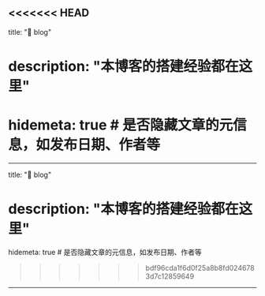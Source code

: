<<<<<<< HEAD
---
title: "🎈 blog"
# description: "本博客的搭建经验都在这里"
hidemeta: true # 是否隐藏文章的元信息，如发布日期、作者等
=======
---
title: "🎈 blog"
# description: "本博客的搭建经验都在这里"
hidemeta: true # 是否隐藏文章的元信息，如发布日期、作者等
>>>>>>> bdf96cda1f6d0f25a8b8fd0246783d7c12859649
---